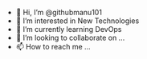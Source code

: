 - 👋 Hi, I’m @githubmanu101
- 👀 I’m interested in New Technologies
- 🌱 I’m currently learning DevOps
- 💞️ I’m looking to collaborate on ...
- 📫 How to reach me ...

<!---
githubmanu101/githubmanu101 is a ✨ special ✨ repository because its `README.md` (this file) appears on your GitHub profile.
You can click the Preview link to take a look at your changes.
--->
